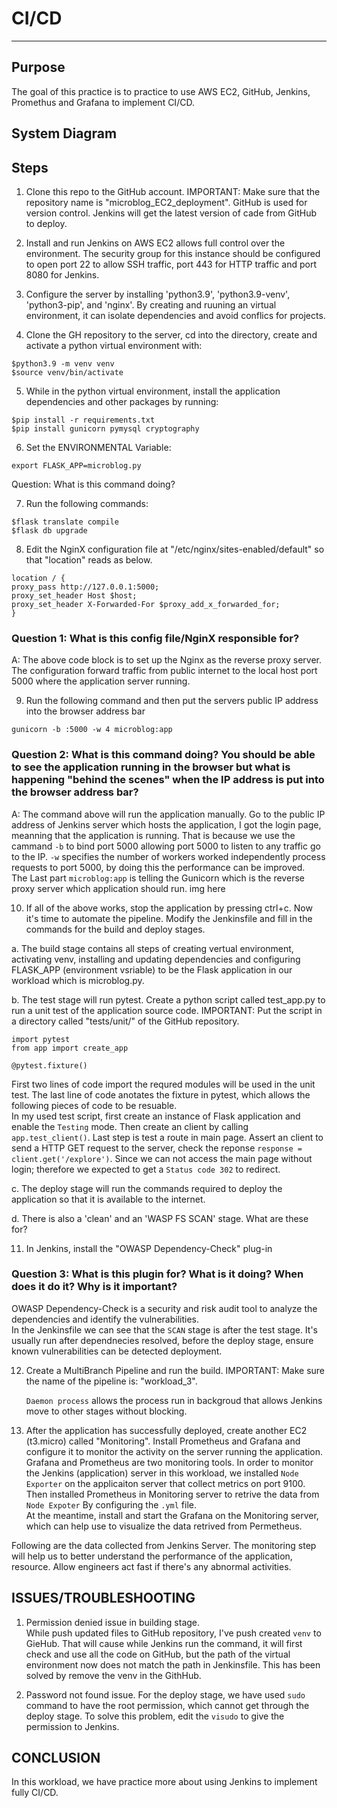 # CI/CD


---



## Purpose

The goal of this practice is to practice to use AWS EC2, GitHub, Jenkins, Promethus and Grafana to implement CI/CD.

## System Diagram

## Steps

1. Clone this repo to the GitHub account. IMPORTANT: Make sure that the repository name is "microblog_EC2_deployment". GitHub is used for version control. Jenkins will get the latest version of cade from GitHub to deploy.

2. Install and run Jenkins on AWS EC2 allows full control over the environment. The security group for this instance should be configured to open port 22 to allow SSH traffic, port 443 for HTTP traffic and port 8080 for Jenkins. 

3. Configure the server by installing 'python3.9',  'python3.9-venv', 'python3-pip', and 'nginx'. By creating and ruuning an virtual environment, it can isolate dependencies and avoid conflics for projects.

4. Clone the GH repository to the server, cd into the directory, create and activate a python virtual environment with: 

```
$python3.9 -m venv venv
$source venv/bin/activate
```

5. While in the python virtual environment, install the application dependencies and other packages by running:

```
$pip install -r requirements.txt
$pip install gunicorn pymysql cryptography
```

6. Set the ENVIRONMENTAL Variable:

```
export FLASK_APP=microblog.py
```
Question: What is this command doing?

7. Run the following commands: 

```
$flask translate compile
$flask db upgrade
```

8. Edit the NginX configuration file at "/etc/nginx/sites-enabled/default" so that "location" reads as below.

```
location / {
proxy_pass http://127.0.0.1:5000;
proxy_set_header Host $host;
proxy_set_header X-Forwarded-For $proxy_add_x_forwarded_for;
}
```
### Question 1: What is this config file/NginX responsible for?  

A: The above code block is to set up the Nginx as the reverse proxy server. The configuration forward traffic from public internet to the local host port 5000 where the application server running.

9. Run the following command and then put the servers public IP address into the browser address bar

```
gunicorn -b :5000 -w 4 microblog:app
```
### Question 2: What is this command doing? You should be able to see the application running in the browser but what is happening "behind the scenes" when the IP address is put into the browser address bar?  
A: The command above will run the application manually. Go to the public IP address of Jenkins server which hosts the application, I got the login page, meanning that the application is running. That is because we use the cammand `-b` to bind port 5000 allowing port 5000 to listen to any traffic go to the IP. `-w` specifies the number of workers worked independently process requests to port 5000, by doing this the performance can be improved.  
The Last part `microblog:app` is telling the Gunicorn which is the reverse proxy server which application should run.
img here


10. If all of the above works, stop the application by pressing ctrl+c.  Now it's time to automate the pipeline.  Modify the Jenkinsfile and fill in the commands for the build and deploy stages.

  a. The build stage contains all steps of creating vertual environment, activating venv, installing and updating dependencies and configuring FLASK_APP (environment vsriable) to be the Flask application in our workload which is microblog.py.  
  

  b. The test stage will run pytest.  Create a python script called test_app.py to run a unit test of the application source code. IMPORTANT: Put the script in a directory called "tests/unit/" of the GitHub repository. 

  ```
import pytest
from app import create_app

@pytest.fixture()
  ```
  First two lines of code import the requred modules will be used in the unit test. The last line of code anotates the fixture in pytest, which allows the following pieces of code to be resuable.  
  In my used test script, first create an instance of Flask application and enable the `Testing` mode. Then create an client by calling `app.test_client()`. Last step is test a route in main page. Assert an client to send a HTTP GET request to the server, check the reponse `response = client.get('/explore')`. Since we can not access the main page without login; therefore we expected to get a `Status code 302` to redirect.


  c. The deploy stage will run the commands required to deploy the application so that it is available to the internet. 

  d. There is also a 'clean' and an 'WASP FS SCAN' stage.  What are these for?
  
11. In Jenkins, install the "OWASP Dependency-Check" plug-in

### Question 3: What is this plugin for?  What is it doing?  When does it do it?  Why is it important?
OWASP Dependency-Check is a security and risk audit tool to analyze the dependencies and identify the vulnerabilities.  
In the Jenkinsfile we can see that the `SCAN` stage is after the test stage. It's usually run after dependnecies resolved, before the deploy stage, ensure known vulnerabilities can be detected deployment.


12. Create a MultiBranch Pipeline and run the build.  IMPORTANT: Make sure the name of the pipeline is: "workload_3".

      `Daemon process` allows the process run in backgroud that allows Jenkins move to other stages without blocking.

14. After the application has successfully deployed, create another EC2 (t3.micro) called "Monitoring".  Install Prometheus and Grafana and configure it to monitor the activity on the server running the application.  
  Grafana and Prometheus are two monitoring tools. In order to monitor the Jenkins (application) server in this workload, we installed `Node Exporter` on the applicaiton server that collect metrics on port 9100.   
  Then installed Prometheus in Monitoring server to retrive the data from `Node Expoter` By configuring the `.yml` file.  
  At the meantime, install and start the Grafana on the Monitoring server, which can help use to visualize the data retrived from Permetheus.  

  Following are the data collected from Jenkins Server. The monitoring step will help us to better understand the performance of the application, resource. Allow engineers act fast if there's any abnormal activities.


## ISSUES/TROUBLESHOOTING

1. Permission denied issue in building stage.  
  While push updated files to GitHub repository, I've push created `venv` to GieHub. That will cause while Jenkins run the command, it will first check and use all the code on GitHub, but the path of the virtual environment now does not match the path in Jenkinsfile. This has been solved by remove the venv in the GithHub.  

2. Password not found issue.
  For the deploy stage, we have used `sudo` command to have the root permission, which cannot get through the deploy stage. To solve this problem, edit the `visudo` to give the permission to Jenkins.


## CONCLUSION

In this workload, we have practice more about using Jenkins to implement fully CI/CD.
